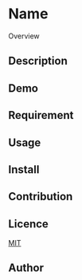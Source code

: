 Name
====

Overview

## Description

## Demo

## Requirement

## Usage

## Install

## Contribution

## Licence

[MIT](https://github.com/<user>/<repos>/blob/master/LICENCE)

## Author

[<repos>](https://github.com/<repos>)
